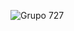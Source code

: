 
![Grupo 727](https://github.com/Juan-Sebastian-Rios-Martinez/juan-sebastian-rios-martinez/assets/47394043/ba33dfd5-4738-4e4c-bbc6-1c46dd377ae3)
